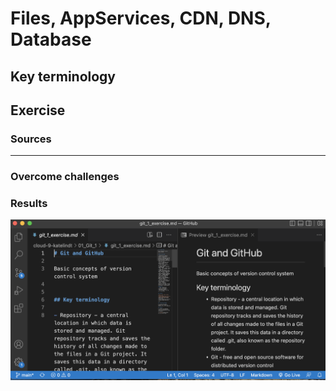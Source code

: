 # Files, AppServices, CDN, DNS, Database


## Key terminology


## Exercise




### Sources


****

### Overcome challenges

### Results


![screenshot](/00_includes/git_02_screenshot.png)
